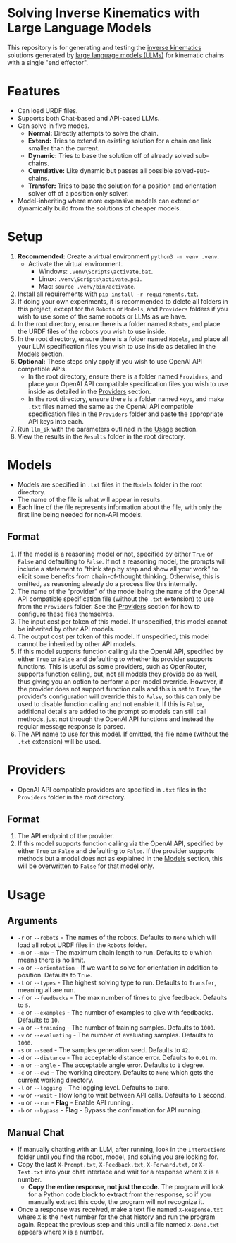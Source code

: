 # Solving Inverse Kinematics with Large Language Models

This repository is for generating and testing the [inverse kinematics](https://en.wikipedia.org/wiki/Inverse_kinematics "Inverse Kinematics Wikipedia") solutions generated by [large language models (LLMs)](https://wikipedia.org/wiki/Large_language_model "Large Language Models Wikipedia") for kinematic chains with a single "end effector".

# Features

- Can load URDF files.
- Supports both Chat-based and API-based LLMs.
- Can solve in five modes.
  - **Normal:** Directly attempts to solve the chain.
  - **Extend:** Tries to extend an existing solution for a chain one link smaller than the current.
  - **Dynamic:** Tries to base the solution off of already solved sub-chains.
  - **Cumulative:** Like dynamic but passes all possible solved-sub-chains.
  - **Transfer:** Tries to base the solution for a position and orientation solver off of a position only solver.
- Model-inheriting where more expensive models can extend or dynamically build from the solutions of cheaper models.

# Setup

1. **Recommended:** Create a virtual environment ``python3 -m venv .venv``.
   - Activate the virtual environment.
      - Windows: ``.venv\Scripts\activate.bat``.
      - Linux: ``.venv\Scripts\activate.ps1``.
      - Mac: ``source .venv/bin/activate``.
2. Install all requirements with ``pip install -r requirements.txt``.
3. If doing your own experiments, it is recommended to delete all folders in this project, except for the ``Robots`` or ``Models``, and ``Providers`` folders if you wish to use some of the same robots or LLMs as we have.
4. In the root directory, ensure there is a folder named ``Robots``, and place the URDF files of the robots you wish to use inside.
5. In the root directory, ensure there is a folder named ``Models``, and place all your LLM specification files you wish to use inside as detailed in the [Models](#models "Models") section.
6. **Optional:** These steps only apply if you wish to use OpenAI API compatible APIs.
   - In the root directory, ensure there is a folder named ``Providers``, and place your OpenAI API compatible specification files you wish to use inside as detailed in the [Providers](#providers "Providers") section.
   - In the root directory, ensure there is a folder named ``Keys``, and make ``.txt`` files named the same as the OpenAI API compatible specification files in the ``Providers`` folder and paste the appropriate API keys into each.
7. Run ``llm_ik`` with the parameters outlined in the [Usage](#usage "Usage") section.
8. View the results in the ``Results`` folder in the root directory.

# Models

- Models are specified in ``.txt`` files in the ``Models`` folder in the root directory.
- The name of the file is what will appear in results.
- Each line of the file represents information about the file, with only the first line being needed for non-API models.

## Format

1. If the model is a reasoning model or not, specified by either ``True`` or ``False`` and defaulting to ``False``. If not a reasoning model, the prompts will include a statement to "think step by step and show all your work" to elicit some benefits from chain-of-thought thinking. Otherwise, this is omitted, as reasoning already do a process like this internally.
2. The name of the "provider" of the model being the name of the OpenAI API compatible specification file (without the ``.txt`` extension) to use from the ``Providers`` folder. See the [Providers](#providers "Providers") section for how to configure these files themselves.
3. The input cost per token of this model. If unspecified, this model cannot be inherited by other API models.
4. The output cost per token of this model. If unspecified, this model cannot be inherited by other API models.
5. If this model supports function calling via the OpenAI API, specified by either ``True`` or ``False`` and defaulting to whether its provider supports functions. This is useful as some providers, such as OpenRouter, supports function calling, but, not all models they provide do as well, thus giving you an option to perform a per-model override. However, if the provider does not support function calls and this is set to ``True``, the provider's configuration will override this to ``False``, so this can only be used to disable function calling and not enable it. If this is ``False``, additional details are added to the prompt so models can still call methods, just not through the OpenAI API functions and instead the regular message response is parsed.
6. The API name to use for this model. If omitted, the file name (without the ``.txt`` extension) will be used.

# Providers

- OpenAI API compatible providers are specified in ``.txt`` files in the ``Providers`` folder in the root directory.

## Format

1. The API endpoint of the provider.
2. If this model supports function calling via the OpenAI API, specified by either ``True`` or ``False`` and defaulting to ``False``. If the provider supports methods but a model does not as explained in the [Models](#models "Models") section, this will be overwritten to ``False`` for that model only.

# Usage

## Arguments

- ``-r`` or ``--robots`` - The names of the robots. Defaults to ``None`` which will load all robot URDF files in the ``Robots`` folder.
- ``-m`` or ``--max`` - The maximum chain length to run. Defaults to ``0`` which means there is no limit.
- ``-o`` or ``--orientation`` - If we want to solve for orientation in addition to position. Defaults to ``True``.
- ``-t`` or ``--types`` - The highest solving type to run. Defaults to ``Transfer``, meaning all are run.
- ``-f`` or ``--feedbacks`` - The max number of times to give feedback. Defaults to ``5``.
- ``-e`` or ``--examples`` - The number of examples to give with feedbacks. Defaults to ``10``.
- ``-a`` or ``--training`` - The number of training samples. Defaults to ``1000``.
- ``-v`` or ``--evaluating`` - The number of evaluating samples. Defaults to ``1000``.
- ``-s`` or ``--seed`` - The samples generation seed. Defaults to ``42``.
- ``-d`` or ``--distance`` - The acceptable distance error. Defaults to ``0.01`` m.
- ``-n`` or ``--angle`` - The acceptable angle error. Defaults to ``1`` degree.
- ``-c`` or ``--cwd`` - The working directory. Defaults to ``None`` which gets the current working directory.
- ``-l`` or ``--logging`` - The logging level. Defaults to ``INFO``.
- ``-w`` or ``--wait`` - How long to wait between API calls. Defaults to ``1`` second.
- ``-u`` or ``--run`` - **Flag** - Enable API running .
- ``-b`` or ``--bypass`` - **Flag** - Bypass the confirmation for API running.

## Manual Chat

- If manually chatting with an LLM, after running, look in the ``Interactions`` folder until you find the robot, model, and solving you are looking for.
- Copy the last ``X-Prompt.txt``, ``X-Feedback.txt``, ``X-Forward.txt``, or ``X-Test.txt`` into your chat interface and wait for a response where ``X`` is a number.
  - **Copy the entire response, not just the code.** The program will look for a Python code block to extract from the response, so if you manually extract this code, the program will not recognize it.
- Once a response was received, make a text file named ``X-Response.txt`` where ``X`` is the next number for the chat history and run the program again. Repeat the previous step and this until a file named ``X-Done.txt`` appears where ``X`` is a number.